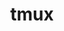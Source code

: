---
title: "tmux"
layout: cache
categories: [package, develop-2025-03-09]
meta: {"compilers": ["apple-clang@=16.0.0", "gcc@=10.5.0", "gcc@=13.3.0"], "num_specs": 3, "num_specs_by_stack": {"developer-tools-aarch64-linux-gnu": 1, "developer-tools-darwin": 1, "developer-tools-x86_64_v3-linux-gnu": 1, "root": 3}, "oss": ["centos7", "rhel8", "sequoia"], "platforms": ["darwin", "linux"], "stacks": ["developer-tools-aarch64-linux-gnu", "developer-tools-darwin", "developer-tools-x86_64_v3-linux-gnu", "root"], "targets": ["aarch64", "x86_64_v3"], "versions": ["3.5a"]}
spec_details: [{"compiler": "gcc@=13.3.0", "hash": "3tzocsfrbpmrbnrgkagfogyuljrgxpfg", "os": "rhel8", "platform": "linux", "size": "-", "stacks": ["developer-tools-aarch64-linux-gnu", "root"], "target": "aarch64", "variants": ["build_system=autotools", "~jemalloc", "~static", "~utf8proc"], "versions": ["3.5a"]}, {"compiler": "gcc@=10.5.0", "hash": "qusobti6wvqxz3mi7ewn5cknm5uxueqq", "os": "centos7", "platform": "linux", "size": "-", "stacks": ["developer-tools-x86_64_v3-linux-gnu", "root"], "target": "x86_64_v3", "variants": ["build_system=autotools", "~jemalloc", "~static", "~utf8proc"], "versions": ["3.5a"]}, {"compiler": "apple-clang@=16.0.0", "hash": "wy5t2vuv3se7wt2qmbd3ppac5rxdntss", "os": "sequoia", "platform": "darwin", "size": "-", "stacks": ["developer-tools-darwin", "root"], "target": "aarch64", "variants": ["build_system=autotools", "~jemalloc", "~static", "~utf8proc"], "versions": ["3.5a"]}]
---